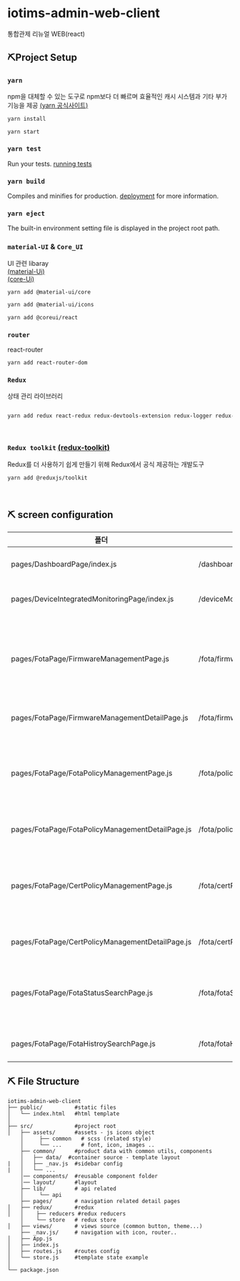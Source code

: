 # iotims-admin-web-client
통합관제 리뉴얼 WEB(react)



## ⛏Project Setup


### `yarn`
npm을 대체할 수 있는 도구로 npm보다 더 빠르며 효율적인 캐시 시스템과 기타 부가 기능을
제공  [(yarn 공식사이트)](https://classic.yarnpkg.com/en/docs/install#windows-stable)

 ```txt
yarn install

yarn start
```


### `yarn test`
Run your tests.  [running tests](https://facebook.github.io/create-react-app/docs/running-tests)

### `yarn build`

Compiles and minifies for production. [deployment](https://facebook.github.io/create-react-app/docs/deployment) for more information.

### `yarn eject`
The built-in environment setting file is displayed in the project root path.

### `material-UI` & `Core_UI`
UI 관련 libaray  
[(material-Ui)](https://material-ui.com/)  
[(core-Ui)](https://coreui.io/react/docs/4.1/getting-started/introduction/)


 ```txt
yarn add @material-ui/core

yarn add @material-ui/icons

yarn add @coreui/react
```


### `router`
react-router

 ```txt
yarn add react-router-dom
```


### `Redux`   
상태 관리 라이브러리

 ```txt
 
yarn add redux react-redux redux-devtools-extension redux-logger redux-thunk

```

<br>

### `Redux toolkit` [(redux-toolkit)](https://redux-toolkit.js.org/introduction/getting-started)
Redux를 더 사용하기 쉽게 만들기 위해 Redux에서 공식 제공하는 개발도구
```txt
yarn add @reduxjs/toolkit
```

<br>

## ⛏ screen configuration

|폴더|router|화면|설명|
|------|------|---|-------|
|pages/DashboardPage/index.js|/dashboard|대시보드|대시보드 메인 페이지|
|pages/DeviceIntegratedMonitoringPage/index.js|/deviceMonitoring|디바이스 통합 모니터링|통합 모니터링 페이지|
|pages/FotaPage/FirmwareManagementPage.js|/fota/firmwareManagement|FOTA Firmware 관리|FOTA Firmware 리스트, 펌웨어 리스트 추가 수정 삭제 및 엑셀 다운로드 기능|
|pages/FotaPage/FirmwareManagementDetailPage.js|/fota/firmwareManagementDetail|FOTA Firmware 관리 상세|Firmware 등록 및 수정|
|pages/FotaPage/FotaPolicyManagementPage.js|/fota/policyManagement|FOTA 정책관리|FOTA 정책 리스트, 정책 추가 수정 삭제 및 엑셀 다운로드 기능|
|pages/FotaPage/FotaPolicyManagementDetailPage.js|/fota/policyManagementDetail|FOTA 정책관리 상세|FOTA 정책 등록 및 수정|
|pages/FotaPage/CertPolicyManagementPage.js|/fota/certPolicyManagement|인증서 정책관리|인증서 정책 리스트, 인증서 추가 수정 삭제 및 엑셀 다운로드 기능|
|pages/FotaPage/CertPolicyManagementDetailPage.js|/fota/certPolicyManagementDetail|인증서 정책관리 상세|인증서 정책 등록 및 수정|
|pages/FotaPage/FotaStatusSearchPage.js|/fota/fotaStatusSearchPage|FOTA 상태 조회|Fota 상태 조회 리스트, 펌웨어 파일 상세 및 이력 조회 |
|pages/FotaPage/FotaHistroySearchPage.js|/fota/fotaHistorySearchPage|FOTA 이력 조회|Fota 이력 조회 리스트|
  

## ⛏ File Structure


```
iotims-admin-web-client
├── public/          #static files
│   └── index.html   #html template
│
├── src/             #project root
│   ├── assets/      #assets - js icons object
    │     ├── common   # scss (related style)
    │     └── ...      # font, icon, images ..
    ├── common/      #product data with common utils, components
    │   ├── data/  #container source - template layout
|   │   ├── _nav.js  #sidebar config
|   │   └── ...   
    │── components/  #reusable component folder
    │── layout/      #layout
    ├── lib/         # api related
    │     └── api      
    ├── pages/       # navigation related detail pages
│   ├── redux/       #redux
│   │    ├── reducers #redux reducers
    │    └── store   # redux store
│   ├── views/       # views source (common button, theme...)
    ├── _nav.js/     # navigation with icon, router..
│   ├── App.js
│   ├── index.js
│   ├── routes.js    #routes config
│   └── store.js     #template state example 
│
└── package.json
```


